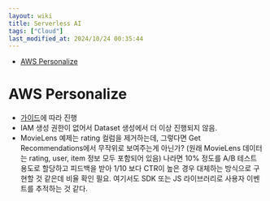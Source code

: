 ```yaml
---
layout: wiki 
title: Serverless AI
tags: ["Cloud"]
last_modified_at: 2024/10/24 00:35:44
---
```


<!-- TOC -->

- [AWS Personalize](#aws-personalize)

<!-- /TOC -->

# AWS Personalize
- [가이드](https://docs.aws.amazon.com/personalize/latest/dg/gs-prerequisites.html)에 따라 진행
- IAM 생성 권한이 없어서 Dataset 생성에서 더 이상 진행되지 않음.
- MovieLens 예제는 rating 컬럼을 제거하는데, 그렇다면 Get Recommendations에서 무작위로 보여주는게 아닌가? (원래 MovieLens 데이터는 rating, user, item 정보 모두 포함되어 있음) 나라면 10% 정도를 A/B 테스트 용도로 할당하고 피드백을 받아 1/10 보다 CTR이 높은 경우 대체하는 방식으로 구현할 것 같은데 비율 확인 필요. 여기서도 SDK 또는 JS 라이브러리로 사용자 이벤트를 추적하는 것 같다.
